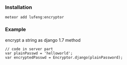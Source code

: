 ### Installation
```
meteor add lufeng:encryptor
```

### Example
encrypt a string as django 1.7 method

```
// code in server part
var plainPasswd = 'helloworld';
var encryptedPasswd = Encryptor.django(plainPassword);
```

